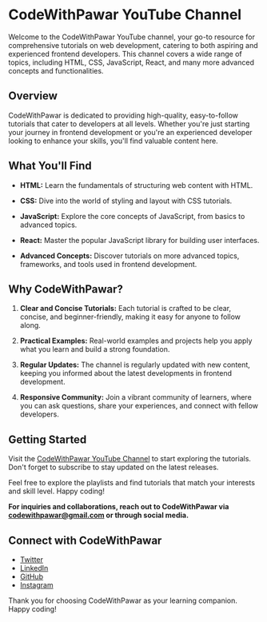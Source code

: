 # CodeWithPawar YouTube Channel

Welcome to the CodeWithPawar YouTube channel, your go-to resource for comprehensive tutorials on web development, catering to both aspiring and experienced frontend developers. This channel covers a wide range of topics, including HTML, CSS, JavaScript, React, and many more advanced concepts and functionalities.

## Overview

CodeWithPawar is dedicated to providing high-quality, easy-to-follow tutorials that cater to developers at all levels. Whether you're just starting your journey in frontend development or you're an experienced developer looking to enhance your skills, you'll find valuable content here.

## What You'll Find

- **HTML:** Learn the fundamentals of structuring web content with HTML.

- **CSS:** Dive into the world of styling and layout with CSS tutorials.

- **JavaScript:** Explore the core concepts of JavaScript, from basics to advanced topics.

- **React:** Master the popular JavaScript library for building user interfaces.

- **Advanced Concepts:** Discover tutorials on more advanced topics, frameworks, and tools used in frontend development.

## Why CodeWithPawar?

1. **Clear and Concise Tutorials:** Each tutorial is crafted to be clear, concise, and beginner-friendly, making it easy for anyone to follow along.

2. **Practical Examples:** Real-world examples and projects help you apply what you learn and build a strong foundation.

3. **Regular Updates:** The channel is regularly updated with new content, keeping you informed about the latest developments in frontend development.

4. **Responsive Community:** Join a vibrant community of learners, where you can ask questions, share your experiences, and connect with fellow developers.

## Getting Started

Visit the [CodeWithPawar YouTube Channel](https://www.youtube.com/@CodeWithPawar) to start exploring the tutorials. Don't forget to subscribe to stay updated on the latest releases.

Feel free to explore the playlists and find tutorials that match your interests and skill level. Happy coding!

**For inquiries and collaborations, reach out to CodeWithPawar via [codewithpawar@gmail.com](mailto:codewithpawar@gmail.com) or through social media.**

## Connect with CodeWithPawar

- [Twitter](https://twitter.com/CodeWithPawar)
- [LinkedIn](https://www.linkedin.com/in/bhushanpawar87/)
- [GitHub](https://github.com/BHUSHAN000/)
- [Instagram](https://www.instagram.com/codewithpawar/)


Thank you for choosing CodeWithPawar as your learning companion. Happy coding!

